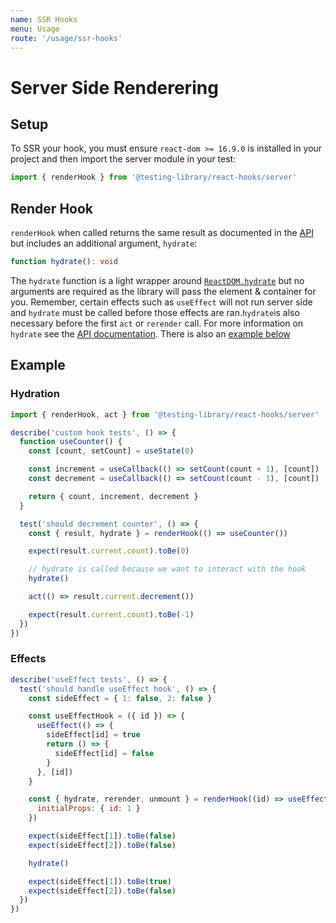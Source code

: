 ```yaml
---
name: SSR Hooks
menu: Usage
route: '/usage/ssr-hooks'
---
```


# Server Side Renderering

## Setup

To SSR your hook, you must ensure `react-dom >= 16.9.0` is installed in your project and then import
the server module in your test:

```ts
import { renderHook } from '@testing-library/react-hooks/server'
```

## Render Hook

`renderHook` when called returns the same result as documented in the
[API](/reference/api#renderhook-result) but includes an additional argument, `hydrate`:

```ts
function hydrate(): void
```

The `hydrate` function is a light wrapper around
[`ReactDOM.hydrate`](https://reactjs.org/docs/react-dom.html#hydrate) but no arguments are required
as the library will pass the element & container for you. Remember, certain effects such as
`useEffect` will not run server side and `hydrate` must be called before those effects are
ran.`hydrate`is also necessary before the first `act` or `rerender` call. For more information on
`hydrate` see the [API documentation](/reference/api#hydrate). There is also an
[example below](/usage/ssr-hooks#example)

## Example

### Hydration

```js
import { renderHook, act } from '@testing-library/react-hooks/server'

describe('custom hook tests', () => {
  function useCounter() {
    const [count, setCount] = useState(0)

    const increment = useCallback(() => setCount(count + 1), [count])
    const decrement = useCallback(() => setCount(count - 1), [count])

    return { count, increment, decrement }
  }

  test('should decrement counter', () => {
    const { result, hydrate } = renderHook(() => useCounter())

    expect(result.current.count).toBe(0)

    // hydrate is called because we want to interact with the hook
    hydrate()

    act(() => result.current.decrement())

    expect(result.current.count).toBe(-1)
  })
})
```

### Effects

```js
describe('useEffect tests', () => {
  test('should handle useEffect hook', () => {
    const sideEffect = { 1: false, 2: false }

    const useEffectHook = ({ id }) => {
      useEffect(() => {
        sideEffect[id] = true
        return () => {
          sideEffect[id] = false
        }
      }, [id])
    }

    const { hydrate, rerender, unmount } = renderHook((id) => useEffectHook({ id }), {
      initialProps: { id: 1 }
    })

    expect(sideEffect[1]).toBe(false)
    expect(sideEffect[2]).toBe(false)

    hydrate()

    expect(sideEffect[1]).toBe(true)
    expect(sideEffect[2]).toBe(false)
  })
})
```

